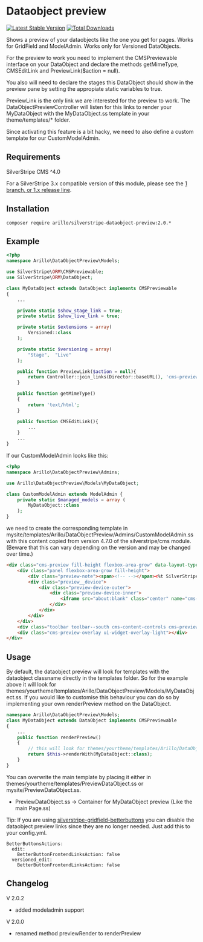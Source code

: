 # Dataobject preview

[![Latest Stable Version](https://poser.pugx.org/arillo/silverstripe-dataobject-preview/v/stable?format=flat)](https://packagist.org/packages/arillo/silverstripe-dataobject-preview)
[![Total Downloads](https://poser.pugx.org/arillo/silverstripe-dataobject-preview/downloads?format=flat)](https://packagist.org/packages/arillo/silverstripe-dataobject-preview)

Shows a preview of your dataobjects like the one you get for pages. Works for GridField and ModelAdmin. Works only for Versioned DataObjects.

For the preview to work you need to implement the CMSPreviewable interface on your DataObject and declare the methods getMimeType, CMSEditLink and PreviewLink($action = null). 

You also will need to declare the stages this DataObject should show in the preview pane by setting the appropiate static variables to true.

PreviewLink is the only link we are interested for the preview to work. The DataObjectPreviewController will listen for this links to render your MyDataObject with the MyDataObject.ss template in your theme/templates/\* folder.

Since activating this feature is a bit hacky, we need to also define a custom template for our CustomModelAdmin.

## Requirements

SilverStripe CMS ^4.0

For a SilverStripe 3.x compatible version of this module, please see the [1 branch, or 1.x release line](https://github.com/arillo/silverstripe-arbitrarysettings/tree/1.0).

## Installation

    composer require arillo/silverstripe-dataobject-preview:2.0.*

## Example

```php
<?php
namespace Arillo\DataObjectPreview\Models;

use SilverStripe\ORM\CMSPreviewable;
use SilverStripe\ORM\DataObject;

class MyDataObject extends DataObject implements CMSPreviewable
{
    ...

    private static $show_stage_link = true;
    private static $show_live_link = true;

    private static $extensions = array(
        Versioned::class
    );

    private static $versioning = array(
        "Stage",  "Live"
    );

    public function PreviewLink($action = null){
        return Controller::join_links(Director::baseURL(), 'cms-preview', 'show', urlencode($this->ClassName), $this->ID);
    }

    public function getMimeType()
    {
        return 'text/html';
    }

    public function CMSEditLink(){
        ...
    }
    ...
}
```

If our CustomModelAdmin looks like this:

```php
<?php
namespace Arillo\DataObjectPreview\Admins;

use Arillo\DataObjectPreview\Models\MyDataObject;

class CustomModelAdmin extends ModelAdmin {
    private static $managed_models = array (
		MyDataObject::class
	);
}
```

we need to create the corresponding template in mysite/templates/Arillo/DataObjectPreview/Admins/CustomModelAdmin.ss with this content copied from version 4.7.0 of the silverstripe/cms module. (Beware that this can vary depending on the version and may be changed over time.)

```html
<div class="cms-preview fill-height flexbox-area-grow" data-layout-type="border">
	<div class="panel flexbox-area-grow fill-height">
		<div class="preview-note"><span><!-- --></span><%t SilverStripe\CMS\Controllers\CMSPageHistoryController.PREVIEW 'Website preview' %></div>
		<div class="preview__device">
			<div class="preview-device-outer">
				<div class="preview-device-inner">
					<iframe src="about:blank" class="center" name="cms-preview-iframe"></iframe>
				</div>
			</div>
		</div>
	</div>
	<div class="toolbar toolbar--south cms-content-controls cms-preview-controls"></div>
	<div class="cms-preview-overlay ui-widget-overlay-light"></div>
</div>
```
## Usage

By default, the dataobject preview will look for templates with the dataobject classname directly in the templates folder. So for the example above it will look for themes/yourtheme/templates/Arillo/DataObjectPreview/Models/MyDataObject.ss.
If you would like to customise this behaviour you can do so by implementing your own renderPreview method on the DataObject.

```php
namespace Arillo\DataObjectPreview\Models;
class MyDataObject extends DataObject implements CMSPreviewable
{
    ...
    public function renderPreview()
    {
        // this will look for themes/yourtheme/templates/Arillo/DataObjectPreview/Models/MyDataObject.ss
        return $this->renderWith(MyDataObject::class);
    }
}
```

You can overwrite the main template by placing it either in themes/yourtheme/templates/PreviewDataObject.ss or mysite/PreviewDataObject.ss.

* PreviewDataObject.ss -> Container for MyDataObject preview (Like the main Page.ss)

Tip: If you are using [silverstripe-gridfield-betterbuttons](https://github.com/unclecheese/silverstripe-gridfield-betterbuttons) you can disable the dataobject preview links since they are no longer needed. Just add this to your config.yml.

```
BetterButtonsActions:
  edit:
    BetterButtonFrontendLinksAction: false
  versioned_edit:
    BetterButtonFrontendLinksAction: false
```

## Changelog

V 2.0.2
* added modeladmin support

V 2.0.0
* renamed method previewRender to renderPreview
